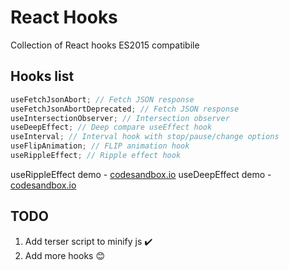 # React Hooks

Collection of React hooks ES2015 compatibile

## Hooks list

```js
useFetchJsonAbort; // Fetch JSON response
useFetchJsonAbortDeprecated; // Fetch JSON response
useIntersectionObserver; // Intersection observer
useDeepEffect; // Deep compare useEffect hook
useInterval; // Interval hook with stop/pause/change options
useFlipAnimation; // FLIP animation hook
useRippleEffect; // Ripple effect hook
```

useRippleEffect demo - [codesandbox.io](https://codesandbox.io/s/userippleeffect-wel3b?file=/src/App.js)
useDeepEffect demo - [codesandbox.io](https://codesandbox.io/s/usedeepeffect-hcgbo)

## TODO

1. Add terser script to minify js :heavy_check_mark:
2. Add more hooks :blush:
